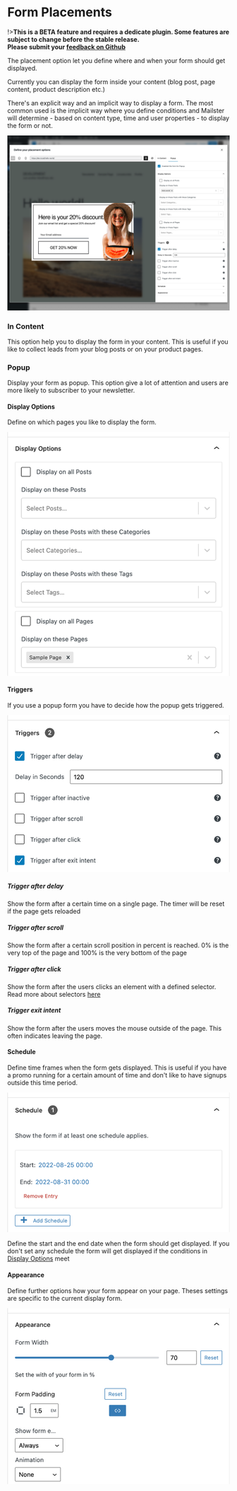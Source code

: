 # Form Placements

!>**This is a BETA feature and requires a dedicate plugin. Some features are subject to change before the stable release.  
Please submit your [feedback on Github](https://github.com/everpress-co/mailster-block-forms/issues)**

The placement option let you define where and when your form should get displayed.

Currently you can display the form inside your content (blog post, page content, product description etc.)

There's an explicit way and an implicit way to display a form. The most common used is the implicit way where you define conditions and Mailster will determine - based on content type, time and user properties - to display the form or not.

![Overview](assets/block-forms/placements.png)

### In Content

This option help you to display the form in your content. This is useful if you like to collect leads from your blog posts or on your product pages.

### Popup

Display your form as popup. This option give a lot of attention and users are more likely to subscriber to your newsletter.

#### Display Options

Define on which pages you like to display the form.

![Overview](assets/block-forms/placement-display-options.png ':size=600')

#### Triggers

If you use a popup form you have to decide how the popup gets triggered.

![Triggers](assets/block-forms/placement-triggers.png ':size=600')

##### Trigger after delay

Show the form after a certain time on a single page. The timer will be reset if the page gets reloaded

##### Trigger after scroll

Show the form after a certain scroll position in percent is reached. 0% is the very top of the page and 100% is the very bottom of the page

##### Trigger after click

Show the form after the users clicks an element with a defined selector. Read more about selectors [here](https://www.w3schools.com/w3js/w3js_selectors.asp)

##### Trigger exit intent

Show the form after the users moves the mouse outside of the page. This often indicates leaving the page.

#### Schedule

Define time frames when the form gets displayed. This is useful if you have a promo running for a certain amount of time and don't like to have signups outside this time period.

![Schedule](assets/block-forms/placement-schedule.png ':size=600')

Define the start and the end date when the form should get displayed. If you don't set any schedule the form will get displayed if the conditions in [Display Options](/block-forms-placements?id=display-options) meet

#### Appearance

Define further options how your form appear on your page. Theses settings are specific to the current display form.

![Appearance](assets/block-forms/placement-appearance.png ':size=600')
